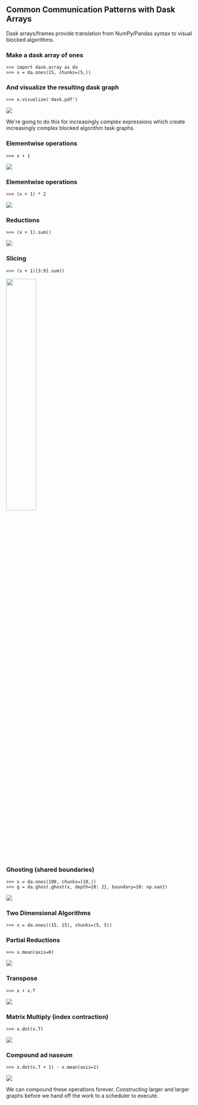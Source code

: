 ## Common Communication Patterns with Dask Arrays

Dask arrays/frames provide translation from NumPy/Pandas syntax to visual
blocked algorithms.


### Make a dask array of ones

    >>> import dask.array as da
    >>> x = da.ones(15, chunks=(5,))

### And visualize the resulting dask graph

    >>> x.visualize('dask.pdf')

![](images/dask.ones.png)

We're going to do this for increasingly complex expressions which create
increasingly complex blocked algorithm task graphs.


### Elementwise operations

    >>> x + 1

![](images/dask.ones-plus-one.png)


### Elementwise operations

    >>> (x + 1) * 2

![](images/dask.ones2.png)


### Reductions

    >>> (x + 1).sum()

![](images/dask.ones-sum.png)


### Slicing

    >>> (x + 1)[3:9].sum()

<img src="images/dask.ones-slice-sum.png"
     width="40%">


### Ghosting (shared boundaries)

    >>> x = da.ones(100, chunks=(10,))
    >>> g = da.ghost.ghost(x, depth={0: 2}, boundary={0: np.nan})

![](images/dask.ghost.png)



### Two Dimensional Algorithms

    >>> x = da.ones((15, 15), chunks=(5, 5))


### Partial Reductions

    >>> x.mean(axis=0)

![](images/dask.2d-mean.png)


### Transpose

    >>> x + x.T

![](images/dask.2d-transpose.png)


### Matrix Multiply (index contraction)

    >>> x.dot(x.T)

![](images/dask.2d-dot.png)


### Compound ad naseum

    >>> x.dot(x.T + 1) - x.mean(axis=1)

![](images/dask.2d-compound.png)

We can compound these operations forever.  Constructing larger and larger
graphs before we hand off the work to a scheduler to execute.
